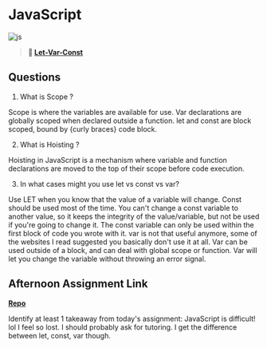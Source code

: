 # JavaScript

![js](https://bcw.blob.core.windows.net/public/img/courses/js.gif)

> **📖 [Let-Var-Const](https://codeworksacademy.com/fs-student-guide/resources/wk2/01-Let-Var-Const)**

## Questions

1. What is Scope ?

Scope is where the variables are available for use.
Var declarations are globally scoped when declared outside a function.
let and const are block scoped, bound by {curly braces} code block.

2. What is Hoisting ?

Hoisting in JavaScript is a mechanism where variable and function declarations are moved to the top of their scope before code execution.

3. In what cases might you use let vs const vs var?

Use LET when you know that the value of a variable will change.
Const should be used most of the time. You can't change a const variable to another value, so it keeps the integrity of the value/variable, but not be used if you're going to change it. The const variable can only be used within the first block of code you wrote with it.
var is not that useful anymore, some of the websites I read suggested you basically don't use it at all. Var can be used outside of a block, and can deal with global scope or function. Var will let you change the variable without throwing an error signal.



## Afternoon Assignment Link

**[Repo](https://github.com/rachel-gamble/my-scorebored)**

Identify at least 1 takeaway from today's assignment:
JavaScript is difficult! lol I feel so lost. I should probably ask for tutoring. I get the difference between let, const, var though.
